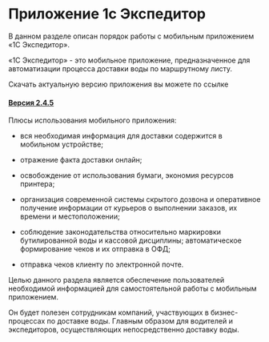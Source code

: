 # Приложение 1с Экспедитор

В данном разделе описан порядок работы с мобильным приложением «1С Экспедитор».

«1С Экспедитор» - это мобильное приложение, предназначенное для автоматизации процесса доставки воды по маршрутному листу.

Скачать актуальную версию приложения вы можете по ссылке

#### [Версия 2.4.5](https://cloud-edt.e1c-ops.com/applications/cloudedt/api/public/v1/v8-mobile-builder/downloads/android?token=eT4YhyxvRBR9HsjXS8wX0nW_p21-JOqVNkZNM2H4GZhU)

Плюсы использования мобильного приложения:

- вся необходимая информация для доставки содержится в мобильном устройстве;

- отражение факта доставки онлайн;

- освобождение от использования бумаги, экономия ресурсов принтера;

- организация современной системы скрытого дозвона и оперативное получение информации от курьеров о выполнении заказов, их времени и местоположении;

- соблюдение законодательства относительно маркировки бутилированной воды и кассовой дисциплины;
автоматическое формирование чеков и их отправка в ОФД;

- отправка чеков клиенту по электронной почте.

Целью данного раздела является обеспечение пользователей необходимой информацией для самостоятельной работы с мобильным приложением.

Он будет полезен сотрудникам компаний, участвующих в бизнес-процессах по доставке воды. Главным образом для водителей и экспедиторов, осуществляющих непосредственно доставку воды.
